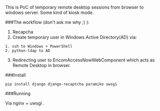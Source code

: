 This is PoC of temporary remote desktop sessions from browser to windows server. Some kind of kiosk mode.

###The workflow (don't ask me why ;) ):

	
1.   Recapcha
2.   Create temporary user in Windows Active Directory(AD) via:

    1. ssh to Windows + PowerShell
    2. python-ldap to AD

3. Redirecting user to EricomAccessNowWebComponent which acts as Remote Desktop in browser.

	
###Install
	
    pip install django django-recaptcha paramiko uwsgi


###Running

Via nginx + uwsgi .

